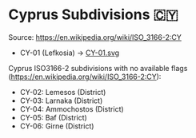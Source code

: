 # Cyprus Subdivisions 🇨🇾

Source: https://en.wikipedia.org/wiki/ISO_3166-2:CY

* CY-01 (Lefkosia) -> [CY-01.svg](https://github.com/amckenna41/iso3166-flag-icons/blob/main/iso3166-2-icons/CY/CY-01.svg)

Cyprus ISO3166-2 subdivisions with no available flags (https://en.wikipedia.org/wiki/ISO_3166-2:CY):

* CY-02: Lemesos (District)
* CY-03: Larnaka (District)
* CY-04: Ammochostos (District)
* CY-05: Baf (District)
* CY-06: Girne (District)